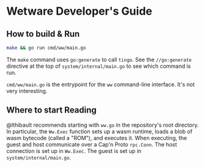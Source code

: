 # Wetware Developer's Guide

## How to build & Run

```bash
make && go run cmd/ww/main.go
```

The `make` command uses `go:generate` to call `tingo`.  See the `//go:generate` directive at the top of `system/internal/main.go` to see which command is run.

`cmd/ww/main.go` is the entrypoint for the `ww` command-line interface.  It's not very interesting.

## Where to start Reading

@lthibault recommends starting with `ww.go` in the repository's root directory.  In particular, the `Ww.Exec` function sets up a wasm runtime, loads a blob of wasm bytecode (called a "ROM"), and executes it.  When executing, the guest and host communicate over a Cap'n Proto `rpc.Conn`.  The host connection is set up in `Ww.Exec`.  The guest is set up in `system/internal/main.go`.
